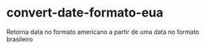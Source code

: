 # convert-date-formato-eua
Retorna data no formato americano a partir de uma data no formato brasileiro
